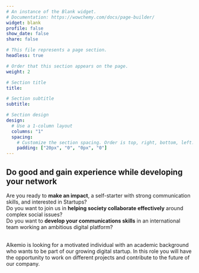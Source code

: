 ```yaml
---
# An instance of the Blank widget.
# Documentation: https://wowchemy.com/docs/page-builder/
widget: blank
profile: false
show_date: false
share: false

# This file represents a page section.
headless: true

# Order that this section appears on the page.
weight: 2

# Section title
title: 

# Section subtitle
subtitle: 

# Section design
design:
  # Use a 1-column layout
  columns: "1"
  spacing:
    # Customize the section spacing. Order is top, right, bottom, left.
    padding: ["20px", "0", "0px", "0"]
---
```

<h2 class="text-center"> Do good and gain experience while developing your network </h2>
Are you ready to <b>make an impact</b>, a self-starter with strong communication skills, and interested in Startups? 
<br/>
Do you want to join us in <b>helping society collaborate effectively</b> around complex social issues? 
<br/>
Do you want to <b>develop your communications skills</b> in an international team working an ambitious digital platform? 
<p><br/>
Alkemio is looking for a motivated individual with an academic background who wants to be part of our growing digital startup. In this role you will have the opportunity to work on different projects and contribute to the future of our company.